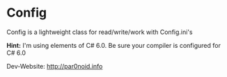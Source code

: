 ﻿# Config
Config is a lightweight class for read/write/work with Config.ini's

**Hint:** I'm using elements of C# 6.0. Be sure your compiler is configured for C# 6.0

Dev-Website: http://par0noid.info
